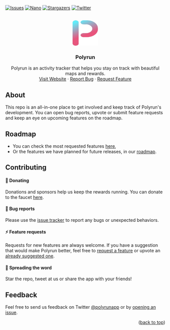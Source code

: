 <div id="top"></div>

[![Issues][issues-shield]][issues-url]
[![Nano][nano-shield]][nano-url]
[![Stargazers][stars-shield]][stars-url]
[![Twitter][twitter-shield]][twitter-url]


<br />
<div align="center">
  <a href="https://polyrun.app">
    <img src="images/logo.png" alt="Logo" width="80" height="80">
  </a>

  <h3 align="center">Polyrun</h3>

  <p align="center">
    Polyrun is an activity tracker that helps you stay on track with beautiful maps and rewards.
    <br />
    <a href="https://polyrun.app">Visit Website</a>
    ·
    <a href="https://github.com/obsidiaHQ/polyrun/issues/new?assignees=&labels=bug&template=bug_report.md&title=%5BBug%5D">Report Bug</a>
    ·
    <a href="https://github.com/obsidiaHQ/polyrun/issues/new?assignees=&labels=enhancement&template=feature_request.md&title=%5BNew+feature%5D">Request Feature</a>
  </p>
</div>


## About

<!-- [![Product Name Screen Shot][product-screenshot]](https://polyrun.app) -->

This repo is an all-in-one place to get involved and keep track of Polyrun's development. You can open bug reports, upvote or submit feature requests and keep an eye on upcoming features on the roadmap.


## Roadmap

- You can check the most requested features [here](https://github.com/obsidiaHQ/polyrun/issues?q=is%3Aopen+label%3Aenhancement+sort%3Areactions-%2B1-desc+),
- Or the features we have planned for future releases, in our [roadmap](https://github.com/obsidiaHQ/polyrun/projects/2).


## Contributing

#### :beer: Donating

Donations and sponsors help us keep the rewards running. You can donate to the faucet [here][nano-url].

#### :bug: Bug reports

Please use the [issue tracker][issues-url] to report any bugs or unexpected behaviors.

#### :zap: Feature requests

Requests for new features are always welcome. If you have a suggestion that would make Polyrun better, feel free to [request a feature][features-url] or upvote an [already suggested one](https://github.com/obsidiaHQ/polyrun/issues?q=is%3Aopen+label%3Aenhancement+sort%3Areactions-%2B1-desc+).

#### :microphone: Spreading the word

Star the repo, tweet at us or share the app with your friends! 


## Feedback

Feel free to send us feedback on Twitter [@polyrunapp](https://twitter.com/polyrunapp) or by [opening an issue][issues-url].


<p align="right">(<a href="#top">back to top</a>)</p>


<!-- MARKDOWN LINKS & IMAGES -->
[stars-shield]: https://img.shields.io/github/stars/obsidiaHQ/polyrun?style=social
[stars-url]: https://github.com/obsidiaHQ/polyrun/stargazers

[issues-shield]: https://img.shields.io/github/issues/obsidiaHQ/polyrun
[issues-url]: https://github.com/obsidiaHQ/polyrun/issues/new?assignees=&labels=bug&template=bug_report.md&title=%5BBug%5D
[features-url]: https://github.com/obsidiaHQ/polyrun/issues/new?assignees=&labels=enhancement&template=feature_request.md&title=%5BNew+feature%5D

[twitter-shield]: https://img.shields.io/twitter/follow/polyrunapp?style=social
[twitter-url]: https://twitter.com/polyrunapp

[nano-shield]: https://img.shields.io/badge/nano-nano__11zix1ojeniorw8ipibru4syticgmd6qimh8wws4fdo5ch7q8ogxc9w9yn4c-%23209CE9
[nano-url]: https://nano.to/nano_11zix1ojeniorw8ipibru4syticgmd6qimh8wws4fdo5ch7q8ogxc9w9yn4c

[product-screenshot]: images/screenshot.png
